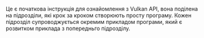 Це є початкова інструкція для ознайомлення з Vulkan API, вона поділена на підрозділи, які крок за кроком створюють просту програму. Кожен підрозділ супроводжується окремим прикладом програми, який є розвитком приклада з попередньго підрозділу.
